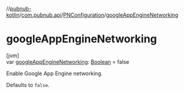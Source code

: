 //[pubnub-kotlin](../../../index.md)/[com.pubnub.api](../index.md)/[PNConfiguration](index.md)/[googleAppEngineNetworking](google-app-engine-networking.md)

# googleAppEngineNetworking

[jvm]\
var [googleAppEngineNetworking](google-app-engine-networking.md): [Boolean](https://kotlinlang.org/api/latest/jvm/stdlib/kotlin/-boolean/index.html) = false

Enable Google App Engine networking.

Defaults to `false`.
